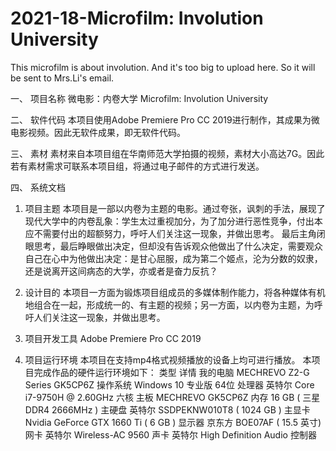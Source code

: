 # 2021-18-Microfilm: Involution University
This microfilm is about involution.
And it's too big to upload here.
So it will be sent to Mrs.Li's email.

一、	项目名称
微电影：内卷大学
Microfilm: Involution University

二、	软件代码
本项目使用Adobe Premiere Pro CC 2019进行制作，其成果为微电影视频。因此无软件成果，即无软件代码。

三、	素材
素材来自本项目组在华南师范大学拍摄的视频，素材大小高达7G。因此若有素材需求可联系本项目组，将通过电子邮件的方式进行发送。

四、	系统文档
1.	项目主题
本项目是一部以内卷为主题的电影。通过夸张，讽刺的手法，展现了现代大学中的内卷乱象：学生太过重视加分，为了加分进行恶性竞争，付出本应不需要付出的超额努力，呼吁人们关注这一现象，并做出思考。
最后主角闭眼思考，最后睁眼做出决定，但却没有告诉观众他做出了什么决定，需要观众自己在心中为他做出决定：是甘心屈服，成为第二个姬点，沦为分数的奴隶，还是说离开这间病态的大学，亦或者是奋力反抗？

2.	设计目的
本项目一方面为锻炼项目组成员的多媒体制作能力，将各种媒体有机地组合在一起，形成统一的、有主题的视频；另一方面，以内卷为主题，为呼吁人们关注这一现象，并做出思考。

3.	项目开发工具
Adobe Premiere Pro CC 2019

4.	项目运行环境
本项目在支持mp4格式视频播放的设备上均可进行播放。
本项目完成作品的硬件运行环境如下：
类型	详情
我的电脑	MECHREVO Z2-G Series GK5CP6Z
操作系统	Windows 10 专业版 64位
处理器	英特尔 Core i7-9750H @ 2.60GHz 六核
主板	MECHREVO GK5CP6Z
内存	16 GB ( 三星 DDR4 2666MHz )
主硬盘	英特尔 SSDPEKNW010T8 ( 1024 GB )
主显卡	Nvidia GeForce GTX 1660 Ti ( 6 GB )
显示器	京东方 BOE07AF ( 15.5 英寸)
网卡	英特尔 Wireless-AC 9560
声卡	英特尔 High Definition Audio 控制器
